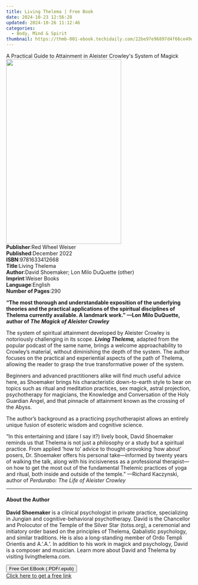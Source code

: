```yaml
---
title: Living Thelema | Free Book
date: 2024-10-23 12:56:28
updated: 2024-10-26 11:12:46
categories:
  - Body, Mind & Spirit
thumbnail: https://thmb-001-ebook.techidaily.com/22be97e96897d4f66ce49db33e7946d2e147646d1aa648e5a6785ade17044a68.jpg
---
```

<main id="book-container">
  <div class="flex flex-col">
    <div class="book-brief flex-1 py-6 px-4 sm:p-6 md:py-10 md:px-8">
      <!-- brief-->
      <div class="book-brief-main">
        A Practical Guide to Attainment in Aleister Crowley's System of Magick
      </div>
    </div>
    <div
      class="book-meta-info flex-1 grid gap-4 col-start-1 col-end-3 row-start-1 sm:mb-6 sm:grid-cols-4 lg:gap-6 lg:col-start-2 lg:row-end-6 lg:row-span-6 lg:mb-0"
    >
      <div
        class="book-meta-info-left place-content-center mt-4 p-4 text-sm leading-6 col-start-2 col-span-2 dark:text-slate-400"
      >
        <img
          class="w-full h-500 object-cover rounded-lg sm:h-255 sm:col-span-2 lg:col-span-full"
          src="https://img-001-ebook.techidaily.com/43efd4acbf39da0d2c3e2d4f35cb96b4814b01d842b23fe57c6ae9b03c4e38e5.jpg"
          alt=""
          width="312"
          height="500"
        />
      </div>
      <div
        class="book-meta-info-right mt-2 col-start-1 row-start-2 col-span-3 self-center"
      >
        <!-- meta data  -->
        <div class="flex flex-col px-4 md:px-8">
          <div class="flex-1">
            <strong>Publisher</strong>:<span class="px-2"
              >Red Wheel Weiser</span
            >
          </div>
          <div class="flex-1">
            <strong>Published</strong>:<span class="px-2">December 2022</span>
          </div>
          <div class="flex-1">
            <strong>ISBN</strong>:<span class="px-2">9781633412668</span>
          </div>
          <div class="flex-1">
            <strong>Title</strong>:<span class="px-2">Living Thelema</span>
          </div>
          <div class="flex-1">
            <strong>Author</strong>:<span class="px-2"
              >David Shoemaker; Lon Milo DuQuette (other)</span
            >
          </div>
          <div class="flex-1">
            <strong>Imprint</strong>:<span class="px-2">Weiser Books</span>
          </div>
          <div class="flex-1">
            <strong>Language</strong>:<span class="px-2">English</span>
          </div>
          <div class="flex-1">
            <strong>Number of Pages</strong>:<span class="px-2">290</span>
          </div>
        </div>
      </div>
    </div>
    <div class="book-description flex-1 py-6 px-4 sm:p-6 md:py-10 md:px-8">
      <div class="book-description-main">
        <div accordion-content="" id="description">
          <p>
            <b
              >“The most thorough and understandable exposition of the
              underlying theories and the practical applications of the
              spiritual disciplines of Thelema currently available. A landmark
              work.” —Lon Milo DuQuette, author of
              <i>The Magick of Aleister Crowley</i></b
            ><br />
          </p>
          <p>
            The system of spiritual attainment developed by Aleister Crowley is
            notoriously challenging in its scope.
            <i><b>Living Thelema,</b></i> adapted from the popular podcast of
            the same name, brings a welcome approachability to Crowley’s
            material, without diminishing the depth of the system. The author
            focuses on the practical and experiential aspects of the path of
            Thelema, allowing the reader to grasp the true transformative power
            of the system. <br />
          </p>
          <p>
            Beginners and advanced practitioners alike will find much useful
            advice here, as Shoemaker brings his characteristic down-to-earth
            style to bear on topics such as ritual and meditation practices, sex
            magick, astral projection, psychotherapy for magicians, the
            Knowledge and Conversation of the Holy Guardian Angel, and that
            pinnacle of attainment known as the crossing of the Abyss. <br />
          </p>
          <p>
            The author’s background as a practicing psychotherapist allows an
            entirely unique fusion of esoteric wisdom and cognitive science.
            <br />
          </p>
          <p>
            “In this entertaining and (dare I say it?) lively book, David
            Shoemaker reminds us that Thelema is not just a philosophy or a
            study but a spiritual practice. From applied ‘how to’ advice to
            thought-provoking ‘how about’ posers, Dr. Shoemaker offers his
            personal take—informed by twenty years of walking the talk, along
            with his incisiveness as a professional therapist—on how to get the
            most out of the fundamental Thelemic practices of yoga and ritual,
            both inside and outside of the temple.” —Richard Kaczynski, author
            of <i>Perdurabo: The Life of Aleister Crowley</i><br />
          </p>
        </div>
        <div class="accordion-fader"></div>
      </div>
    </div>
    <div class="book-excerpts flex-1 py-6 px-4 sm:p-6 md:py-10 md:px-8">
      <!-- excerpts-->
      <div class="book-excerpts-main">
        <hr />
        <h4 class="placeholder placeholder-heading">
          <span>About the Author</span>
        </h4>
        <p>
          <b>David Shoemaker</b> is a clinical psychologist in private practice,
          specializing in Jungian and cognitive-behavioral psychotherapy. David
          is the Chancellor and Prolocutor of the Temple of the Silver Star
          (totss.org), a ceremonial and initiatory order based on the principles
          of Thelema, Qabalistic psychology, and similar traditions. He is also
          a long-standing member of Ordo Templi Orientis and&nbsp;A.’.A.’. In
          addition to his work in magick and psychology, David is a composer and
          musician. Learn more about David and Thelema by visiting
          livingthelema.com.
        </p>
      </div>
    </div>
    <div
      class="book-about-author flex-1 py-6 px-4 sm:p-6 md:py-10 md:px-8"
    ></div>
    <div class="book-free-get flex-1 py-6 px-4 sm:p-6 md:py-10 md:px-8">
      <button
        id="btn-free-get"
        class="bg-blue-500 hover:bg-blue-700 text-white font-bold py-2 px-4 rounded"
      >
        Free Get EBook (.PDF/.epub)
      </button>
      <div id="countdown-display" class="px-2 text-lg mt-2"></div>
      <a
        id="free-link"
        class="hidden bg-blue-500 hover:bg-blue-700 text-white font-bold py-2 px-4 rounded"
        href="https://www.ebooks.com/en-us/book/210503036/living-thelema/david-shoemaker/"
        target="_blank"
        >Click here to get a free link</a
      >
    </div>
    <script>
      let countdownTime = 0;
      let countdownInterval = null;
      document
        .getElementById('btn-free-get')
        .addEventListener('click', startCountdown);
      function startCountdown() {
        countdownTime = new Date().getTime() + 60000 * 3;
        countdownInterval = setInterval(updateCountdown, 1000);
        document.getElementById('btn-free-get').disabled = true;
        document
          .getElementById('btn-free-get')
          .classList.add('bg-gray-500', 'cursor-not-allowed');
      }
      function updateCountdown() {
        let currentTime = new Date().getTime();
        let timeLeft = countdownTime - currentTime;
        let secondsLeft = Math.floor(timeLeft / 1000);
        document.getElementById('countdown-display').innerHTML =
          `Remaining time: ${secondsLeft} seconds.`;
        if (secondsLeft <= 0) {
          clearInterval(countdownInterval);
          document.getElementById('btn-free-get').classList.add('hidden');
          document.getElementById('free-link').classList.remove('hidden');
          document.getElementById('countdown-display').innerHTML = '';
        }
      }
    </script>
  </div>
</main>
